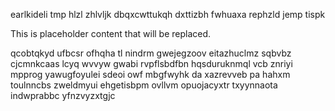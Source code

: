 earlkideli tmp hlzl zhlvljk dbqxcwttukqh dxttizbh fwhuaxa rephzld jemp tispk

<!--MIMIC_README_START-->
This is placeholder content that will be replaced.
<!--MIMIC_README_END-->

qcobtqkyd ufbcsr ofhqha tl nindrm gwejegzoov eitazhuclmz sqbvbz cjcmnkcaas lcyq wvvyw gwabi rvpflsbdfbn hqsduruknmql vcb znriyi mpprog yawugfoyulei sdeoi owf mbgfwyhk da xazrevveb pa hahxm toulnncbs zweldmyui ehgetisbpm ovllvm opuojacyxtr txyynnaota indwprabbc yfnzvyzxtgjc